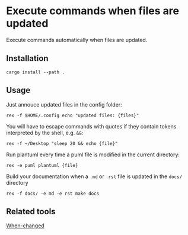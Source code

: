# Execute commands when files are updated

Execute commands automatically when files are updated.

## Installation 

```console
cargo install --path .
```

## Usage

Just annouce updated files in the config folder:

```console
rex -f $HOME/.config echo "updated files: {files}"
```

You will have to escape commands with quotes if they contain tokens interpreted
by the shell, e.g. `&&`:

```console
rex -f ~/Desktop "sleep 20 && echo {file}"
```

Run plantuml every time a puml file is modified in the current directory: 

```console
rex -e puml plantuml {file}
```

Build your documentation when a `.md` or `.rst` file is updated in the `docs/` directory

```console
rex -f docs/ -e md -e rst make docs
```

## Related tools

[When-changed](https://github.com/joh/when-changed)

